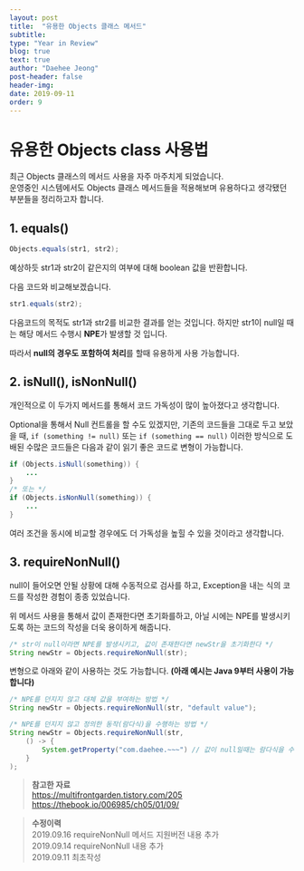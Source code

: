 ```yaml
---
layout: post
title:  "유용한 Objects 클래스 메서드"
subtitle: 
type: "Year in Review"
blog: true
text: true
author: "Daehee Jeong"
post-header: false
header-img: 
date: 2019-09-11
order: 9
---
```


# 유용한 Objects class 사용법

최근 Objects 클래스의 메서드 사용을 자주 마주치게 되었습니다.  
운영중인 시스템에서도 Objects 클래스 메서드들을 적용해보며 유용하다고 생각됐던 부분들을 정리하고자 합니다.

## 1. equals()

```java
Objects.equals(str1, str2);
```

예상하듯 str1과 str2이 같은지의 여부에 대해 boolean 값을 반환합니다.

다음 코드와 비교해보겠습니다.

```java
str1.equals(str2);
```

다음코드의 목적도 str1과 str2를 비교한 결과를 얻는 것입니다.
하지만 str1이 null일 때는 해당 메서드 수행시 **NPE**가 발생할 것 입니다.

따라서 **null의 경우도 포함하여 처리**를 할때 유용하게 사용 가능합니다.

## 2. isNull(), isNonNull()

개인적으로 이 두가지 메서드를 통해서 코드 가독성이 많이 높아졌다고 생각합니다.

Optional을 통해서 Null 컨트롤을 할 수도 있겠지만, 기존의 코드들을 그대로 두고 보았을 때, `if (something != null)` 또는 `if (something == null)` 이러한 방식으로 도배된 수많은 코드들은 다음과 같이 읽기 좋은 코드로 변형이 가능합니다.

```java
if (Objects.isNull(something)) {
    ...
}
/* 또는 */
if (Objects.isNonNull(something)) {
    ...
}
```

여러 조건을 동시에 비교할 경우에도 더 가독성을 높힐 수 있을 것이라고 생각합니다.

## 3. requireNonNull()

null이 들어오면 안될 상황에 대해 수동적으로 검사를 하고, Exception을 내는 식의 코드를 작성한 경험이 종종 있었습니다.

위 메서드 사용을 통해서 값이 존재한다면 초기화를하고, 아닐 시에는 NPE를 발생시키도록 하는 코드의 작성을 더욱 용이하게 해줍니다.

```java
/* str이 null이라면 NPE를 발생시키고, 값이 존재한다면 newStr을 초기화한다 */
String newStr = Objects.requireNonNull(str);
```

변형으로 아래와 같이 사용하는 것도 가능합니다.
**(아래 예시는 Java 9부터 사용이 가능합니다)**

```java
/* NPE를 던지지 않고 대체 값을 부여하는 방법 */
String newStr = Objects.requireNonNull(str, "default value");

/* NPE를 던지지 않고 정의한 동작(람다식)을 수행하는 방법 */
String newStr = Objects.requireNonNull(str, 
    () -> {
        System.getProperty("com.daehee.~~~") // 값이 null일때는 람다식을 수행
    }
);
```


>**참고한 자료**  
https://multifrontgarden.tistory.com/205  
https://thebook.io/006985/ch05/01/09/


>**수정이력**  
2019.09.16 requireNonNull 메서드 지원버전 내용 추가    
2019.09.14 requireNonNull 내용 추가  
2019.09.11 최초작성